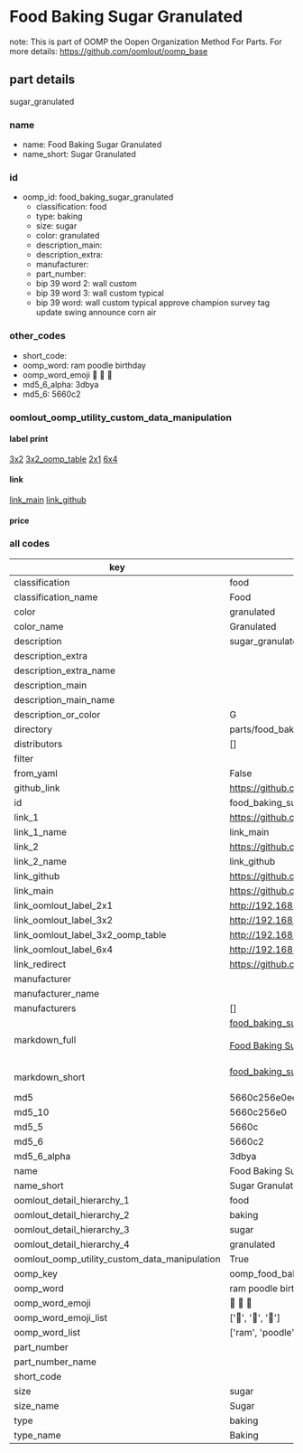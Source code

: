 # Food Baking Sugar Granulated  

note: This is part of OOMP the Oopen Organization Method For Parts. For more details: https://github.com/oomlout/oomp_base

##  part details
  



sugar_granulated



### name
* name: Food Baking Sugar Granulated
* name_short: Sugar Granulated
### id
* oomp_id: food_baking_sugar_granulated
  * classification: food
  * type: baking
  * size: sugar
  * color: granulated
  * description_main: 
  * description_extra: 
  * manufacturer: 
  * part_number: 
  * bip 39 word 2: wall custom
  * bip 39 word 3: wall custom typical
  * bip 39 word: wall custom typical approve champion survey tag update swing announce corn air

### other_codes
* short_code: 
* oomp_word: ram poodle birthday
* oomp_word_emoji :ram: :poodle: :birthday:
* md5_6_alpha: 3dbya
* md5_6: 5660c2






### oomlout_oomp_utility_custom_data_manipulation
#### label print
[3x2](http://192.168.1.245:1112/?label=oomp%203dbya)
[3x2_oomp_table](http://192.168.1.108:1112/?label=oomp%203dbya)
[2x1](http://192.168.1.242:1112/?label=oomp%203dbya)
[6x4](http://192.168.1.55:1112/?label=oomp%203dbya)    

#### link

[link_main](https://github.com/oomlout/oomlout_oomp_version_1_messy/tree/main/parts/food_baking_sugar_granulated) [link_github](https://github.com/oomlout/oomlout_oomp_version_1_messy/tree/main/parts/food_baking_sugar_granulated)                             

#### price







### all codes 
| key | value |  
| --- | --- |  
| classification | food |  
| classification_name | Food |  
| color | granulated |  
| color_name | Granulated |  
| description | sugar_granulated |  
| description_extra |  |  
| description_extra_name |  |  
| description_main |  |  
| description_main_name |  |  
| description_or_color | G  |  
| directory | parts/food_baking_sugar_granulated |  
| distributors | [] |  
| filter |  |  
| from_yaml | False |  
| github_link | https://github.com/oomlout/oomlout_oomp_part_src/tree/main/parts/food_baking_sugar_granulated |  
| id | food_baking_sugar_granulated |  
| link_1 | https://github.com/oomlout/oomlout_oomp_version_1_messy/tree/main/parts/food_baking_sugar_granulated |  
| link_1_name | link_main |  
| link_2 | https://github.com/oomlout/oomlout_oomp_version_1_messy/tree/main/parts/food_baking_sugar_granulated |  
| link_2_name | link_github |  
| link_github | https://github.com/oomlout/oomlout_oomp_version_1_messy/tree/main/parts/food_baking_sugar_granulated |  
| link_main | https://github.com/oomlout/oomlout_oomp_version_1_messy/tree/main/parts/food_baking_sugar_granulated |  
| link_oomlout_label_2x1 | http://192.168.1.242:1112/?label=oomp%203dbya |  
| link_oomlout_label_3x2 | http://192.168.1.245:1112/?label=oomp%203dbya |  
| link_oomlout_label_3x2_oomp_table | http://192.168.1.108:1112/?label=oomp%203dbya |  
| link_oomlout_label_6x4 | http://192.168.1.55:1112/?label=oomp%203dbya |  
| link_redirect | https://github.com/oomlout/oomlout_oomp_version_1_messy/tree/main/parts/food_baking_sugar_granulated |  
| manufacturer |  |  
| manufacturer_name |  |  
| manufacturers | [] |  
| markdown_full | [food_baking_sugar_granulated](none)<br>[](none)<br>[Food Baking Sugar Granulated](none)<br><br> |  
| markdown_short | [food_baking_sugar_granulated](none)<br><br> |  
| md5 | 5660c256e0ee9ba76a9300add7cda7b5 |  
| md5_10 | 5660c256e0 |  
| md5_5 | 5660c |  
| md5_6 | 5660c2 |  
| md5_6_alpha | 3dbya |  
| name | Food Baking Sugar Granulated |  
| name_short | Sugar Granulated |  
| oomlout_detail_hierarchy_1 | food |  
| oomlout_detail_hierarchy_2 | baking |  
| oomlout_detail_hierarchy_3 | sugar |  
| oomlout_detail_hierarchy_4 | granulated |  
| oomlout_oomp_utility_custom_data_manipulation | True |  
| oomp_key | oomp_food_baking_sugar_granulated |  
| oomp_word | ram poodle birthday |  
| oomp_word_emoji | :ram: :poodle: :birthday: |  
| oomp_word_emoji_list | [':ram:', ':poodle:', ':birthday:'] |  
| oomp_word_list | ['ram', 'poodle', 'birthday'] |  
| part_number |  |  
| part_number_name |  |  
| short_code |  |  
| size | sugar |  
| size_name | Sugar |  
| type | baking |  
| type_name | Baking |  
